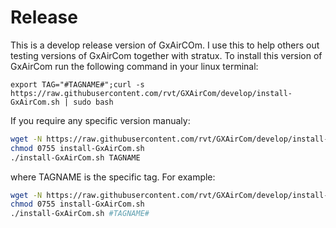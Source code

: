 # Release


This is a develop release version of GxAirCOm. I use this to help others out testing versions
of GxAirCom together with stratux. 
To install this version of GxAirCom run the following command in your linux terminal:

`export TAG="#TAGNAME#";curl -s https://raw.githubusercontent.com/rvt/GXAirCom/develop/install-GxAirCom.sh | sudo bash`

If you require any specific version manualy:

```bash
wget -N https://raw.githubusercontent.com/rvt/GXAirCom/develop/install-GxAirCom.sh
chmod 0755 install-GxAirCom.sh
./install-GxAirCom.sh TAGNAME
```

where TAGNAME is the specific tag. For example:

```bash
wget -N https://raw.githubusercontent.com/rvt/GXAirCom/develop/install-GxAirCom.sh
chmod 0755 install-GxAirCom.sh
./install-GxAirCom.sh #TAGNAME#
```